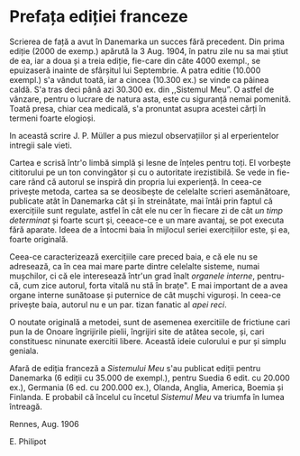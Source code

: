 # Prefața ediției franceze

Scrierea de față a avut în Danemarka un succes fără precedent. Din prima ediție (2000 de exemp.) apărută la 3 Aug. 1904, în patru zile nu sa mai știut de ea, iar a doua și a treia ediție, fie-care din câte 4000 exempl., se epuizaseră inainte de sfârșitul lui Septembrie. A patra editie (10.000 exempl.) s'a vândut toată, iar a cincea (10.300 ex.) se vinde ca pâinea caldă. S'a tras deci până azi 30.300 ex. din ,,Sistemul Meu”. O astfel de vânzare, pentru o lucrare de natura asta, este cu siguranță nemai pomenită. Toată presa, chiar cea medicală, s'a pronuntat asupra acestei cărți în termeni foarte elogioși.

In această scrire J. P. Müller a pus miezul observațiilor și al erperientelor intregii sale vieti.

Cartea e scrisă într'o limbă simplă și lesne de înțeles pentru toți. El vorbește cititorului pe un ton convingător și cu o autoritate irezistibilă. Se vede in fie-care rând că autorul se inspiră din propria lui experiență. In ceea-ce privește metoda, cartea sa se deosibește de celelalte scrieri asemănătoare, publicate atât în Danemarka cât și în streinătate, mai întâi prin faptul că exercițiile sunt regulate, astfel în cât ele nu cer în fiecare zi de cât _un timp determinat_ și foarte scurt și, ceeace-ce e un mare avantaj, se pot executa fără aparate. Ideea de a întocmi baia în mijlocul seriei exercițiilor este, și ea, foarte originală.

Ceea-ce caracterizează exercițiile care preced baia, e că ele nu se adresează, ca în cea mai mare parte dintre celelalte sisteme, numai mușchilor, ci că ele interesează într'un grad înalt _organele interne_, pentru-că, cum zice autorul, forta vitală nu stă în brațe". E mai important de a avea organe interne sunătoase și puternice de cât mușchi viguroși. In ceea-ce privește baia, autorul nu e un par. tizan fanatic al _apei reci_.

O noutate originală a metodei, sunt de asemenea exercitiile de frictiune cari pun la de Onoare îngrijirile pielii, îngrijiri site de atâtea secole, și, cari constituesc ninunate exercitii libere. Această ideie culorului e pur și simplu geniala.

Afară de ediția franceză a _Sistemului Meu_ s'au publicat ediții pentru Danemarka (6 ediții cu 35.000 de exempl.), pentru Suedia 6 edit. cu 20.000 ex.), Germania (6 ed. cu 200.000 ex.), Olanda, Anglia, America, Boemia și Finlanda. E probabil că încelul cu încetul _Sistemul Meu_ va triumfa în lumea întreagă.

Rennes, Aug. 1906

E. Philipot
